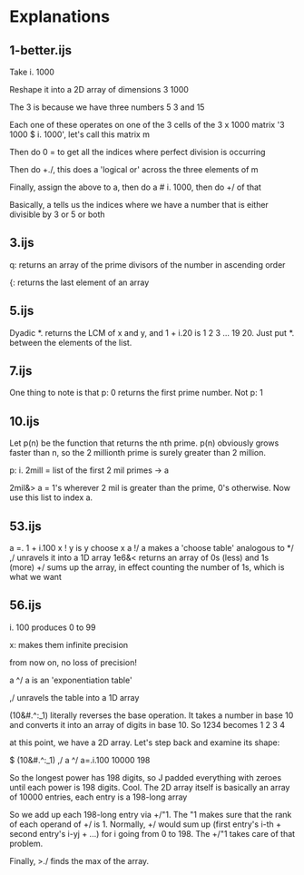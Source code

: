 Explanations
============

1-better.ijs
------------

Take i. 1000

Reshape it into a 2D array of dimensions 3 1000

The 3 is because we have three numbers 5 3 and 15

Each one of these operates on one of the 3 cells of the 3 x 1000 matrix '3 1000 $ i. 1000', let's call this matrix m

Then do 0 = to get all the indices where perfect division is occurring

Then do +./, this does a 'logical or' across the three elements of m

Finally, assign the above to a, then do a # i. 1000, then do +/ of that

Basically, a tells us the indices where we have a number that is either divisible by 3 or 5 or both

3.ijs
-----

q: returns an array of the prime divisors of the number in ascending order

{: returns the last element of an array

5.ijs
-----

Dyadic *. returns the LCM of x and y, and 1 + i.20 is 1 2 3 ... 19 20. Just put *. between the elements of the list.

7.ijs
-----

One thing to note is that p: 0 returns the first prime number. Not p: 1

10.ijs
------

Let p(n) be the function that returns the nth prime. p(n) obviously grows faster than n, so the 2 millionth prime is surely greater than 2 million.

p: i. 2mill = list of the first 2 mil primes -> a

2mil&> a = 1's wherever 2 mil is greater than the prime, 0's otherwise. Now use this list to index a.

53.ijs
------

a =. 1 + i.100
x ! y is y choose x
a !/ a makes a 'choose table' analogous to */
,/ unravels it into a 1D array
1e6&< returns an array of 0s (less) and 1s (more)
+/ sums up the array, in effect counting the number of 1s, which is what we want

56.ijs
------

i. 100 produces 0 to 99

x: makes them infinite precision

from now on, no loss of precision!

a ^/ a is an 'exponentiation table'

,/ unravels the table into a 1D array

(10&#.^:_1) literally reverses the base operation. It takes a number in base 10 and converts it into an array of digits in base 10. So 1234 becomes 1 2 3 4

at this point, we have a 2D array. Let's step back and examine its shape:

   $ (10&#.^:_1) ,/ a ^/ a=.i.100
10000 198

So the longest power has 198 digits, so J padded everything with zeroes until each power is 198 digits. Cool. The 2D array itself is basically an array of 10000 entries, each entry is a 198-long array

So we add up each 198-long entry via +/"1. The "1 makes sure that the rank of each operand of +/ is 1. Normally, +/ would sum up (first entry's i-th + second entry's i-yj + ...) for i going from 0 to 198. The +/"1 takes care of that problem.

Finally, >./ finds the max of the array.

